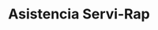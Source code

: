 ---
title: "Asistencia Servi-Rap"
url: /leandro-n-alem/asistencia-servi-rap/
shop: reparación de automóviles
---